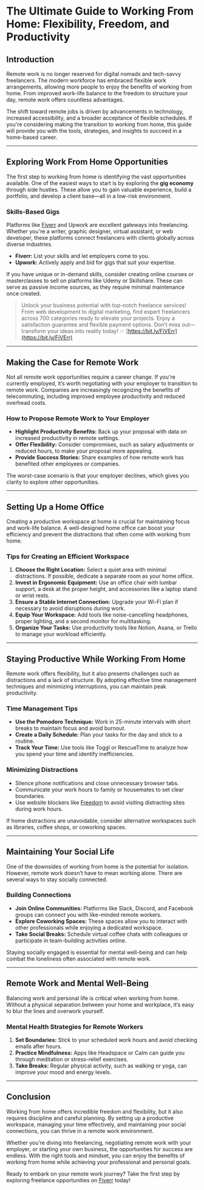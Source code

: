 # The Ultimate Guide to Working From Home: Flexibility, Freedom, and Productivity

## Introduction

Remote work is no longer reserved for digital nomads and tech-savvy freelancers. The modern workforce has embraced flexible work arrangements, allowing more people to enjoy the benefits of working from home. From improved work-life balance to the freedom to structure your day, remote work offers countless advantages.

The shift toward remote jobs is driven by advancements in technology, increased accessibility, and a broader acceptance of flexible schedules. If you're considering making the transition to working from home, this guide will provide you with the tools, strategies, and insights to succeed in a home-based career.

---

## Exploring Work From Home Opportunities

The first step to working from home is identifying the vast opportunities available. One of the easiest ways to start is by exploring the **gig economy** through side hustles. These allow you to gain valuable experience, build a portfolio, and develop a client base—all in a low-risk environment.

### Skills-Based Gigs

Platforms like [Fiverr](https://bit.ly/FiVErr) and Upwork are excellent gateways into freelancing. Whether you're a writer, graphic designer, virtual assistant, or web developer, these platforms connect freelancers with clients globally across diverse industries.

- **Fiverr:** List your skills and let employers come to you.
- **Upwork:** Actively apply and bid for gigs that suit your expertise.

If you have unique or in-demand skills, consider creating online courses or masterclasses to sell on platforms like Udemy or Skillshare. These can serve as passive income sources, as they require minimal maintenance once created.

> Unlock your business potential with top-notch freelance services! From web development to digital marketing, find expert freelancers across 700 categories ready to elevate your projects. Enjoy a satisfaction guarantee and flexible payment options. Don’t miss out—transform your ideas into reality today! ☞ [https://bit.ly/FiVErr](https://bit.ly/FiVErr)

---

## Making the Case for Remote Work

Not all remote work opportunities require a career change. If you're currently employed, it’s worth negotiating with your employer to transition to remote work. Companies are increasingly recognizing the benefits of telecommuting, including improved employee productivity and reduced overhead costs.

### How to Propose Remote Work to Your Employer

- **Highlight Productivity Benefits:** Back up your proposal with data on increased productivity in remote settings.
- **Offer Flexibility:** Consider compromises, such as salary adjustments or reduced hours, to make your proposal more appealing.
- **Provide Success Stories:** Share examples of how remote work has benefited other employees or companies.

The worst-case scenario is that your employer declines, which gives you clarity to explore other opportunities.

---

## Setting Up a Home Office

Creating a productive workspace at home is crucial for maintaining focus and work-life balance. A well-designed home office can boost your efficiency and prevent the distractions that often come with working from home.

### Tips for Creating an Efficient Workspace

1. **Choose the Right Location:** Select a quiet area with minimal distractions. If possible, dedicate a separate room as your home office.
2. **Invest in Ergonomic Equipment:** Use an office chair with lumbar support, a desk at the proper height, and accessories like a laptop stand or wrist rests.
3. **Ensure a Stable Internet Connection:** Upgrade your Wi-Fi plan if necessary to avoid disruptions during work.
4. **Equip Your Workspace:** Add tools like noise-cancelling headphones, proper lighting, and a second monitor for multitasking.
5. **Organize Your Tasks:** Use productivity tools like Notion, Asana, or Trello to manage your workload efficiently.

---

## Staying Productive While Working From Home

Remote work offers flexibility, but it also presents challenges such as distractions and a lack of structure. By adopting effective time management techniques and minimizing interruptions, you can maintain peak productivity.

### Time Management Tips

- **Use the Pomodoro Technique:** Work in 25-minute intervals with short breaks to maintain focus and avoid burnout.
- **Create a Daily Schedule:** Plan your tasks for the day and stick to a routine.
- **Track Your Time:** Use tools like Toggl or RescueTime to analyze how you spend your time and identify inefficiencies.

### Minimizing Distractions

- Silence phone notifications and close unnecessary browser tabs.
- Communicate your work hours to family or housemates to set clear boundaries.
- Use website blockers like [Freedom](https://freedom.to/) to avoid visiting distracting sites during work hours.

If home distractions are unavoidable, consider alternative workspaces such as libraries, coffee shops, or coworking spaces.

---

## Maintaining Your Social Life

One of the downsides of working from home is the potential for isolation. However, remote work doesn’t have to mean working alone. There are several ways to stay socially connected.

### Building Connections

- **Join Online Communities:** Platforms like Slack, Discord, and Facebook groups can connect you with like-minded remote workers.
- **Explore Coworking Spaces:** These spaces allow you to interact with other professionals while enjoying a dedicated workspace.
- **Take Social Breaks:** Schedule virtual coffee chats with colleagues or participate in team-building activities online.

Staying socially engaged is essential for mental well-being and can help combat the loneliness often associated with remote work.

---

## Remote Work and Mental Well-Being

Balancing work and personal life is critical when working from home. Without a physical separation between your home and workplace, it’s easy to blur the lines and overwork yourself.

### Mental Health Strategies for Remote Workers

1. **Set Boundaries:** Stick to your scheduled work hours and avoid checking emails after hours.
2. **Practice Mindfulness:** Apps like Headspace or Calm can guide you through meditation or stress-relief exercises.
3. **Take Breaks:** Regular physical activity, such as walking or yoga, can improve your mood and energy levels.

---

## Conclusion

Working from home offers incredible freedom and flexibility, but it also requires discipline and careful planning. By setting up a productive workspace, managing your time effectively, and maintaining your social connections, you can thrive in a remote work environment.

Whether you’re diving into freelancing, negotiating remote work with your employer, or starting your own business, the opportunities for success are endless. With the right tools and mindset, you can enjoy the benefits of working from home while achieving your professional and personal goals.

Ready to embark on your remote work journey? Take the first step by exploring freelance opportunities on [Fiverr](https://bit.ly/FiVErr) today!
